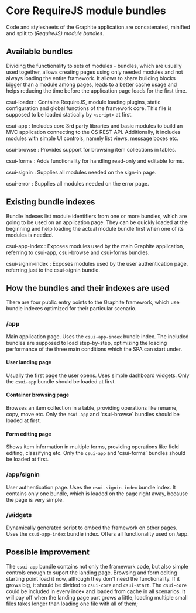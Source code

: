 # Core RequireJS module bundles

Code and stylesheets of the Graphite application are concatenated, minified
and split to *(RequireJS) module bundles*.

## Available bundles

Dividing the functionality to sets of modules - bundles, which are usually
used together, allows creating pages using only needed modules and not
always loading the entire framework.  It allows to share building blocks
bigger than a module among pages, leads to a better cache usage and helps
reducing the time before the application page loads for the first time.

csui-loader
: Contains RequireJS, module loading plugins, static configuration and
  global functions of the framework core.  This file is supposed to be
  loaded statically by `<script>` at first.

csui-app
: Includes core 3rd party libraries and basic modules to build an MVC
  application connecting to the CS REST API.  Additionally, it includes
  modules with simple UI controls, namely list views, message boxes etc.

csui-browse
: Provides support for browsing item collections in tables.

csui-forms
: Adds functionality for handling read-only and editable forms.

csui-signin
: Supplies all modules needed on the sign-in page.

csui-error
: Supplies all modules needed on the error page.

## Existing bundle indexes

Bundle indexes list module identifiers from one or more bundles, which are
going to be used on an application page.  They can be quickly loaded at
the beginning and help loading the actual module bundle first when one of
its modules is needed.

csui-app-index
: Exposes modules used by the main Graphite application, referring to
  csui-app, csui-browse and csui-forms bundles.

csui-signin-index
: Exposes modules used by the user authentication page, referring just to
  the csui-signin bundle.

## How the bundles and their indexes are used

There are four public entry points to the Graphite framework, which use
bundle indexes optimized for their particular scenario.

### /app

Main application page. Uses the `csui-app-index` bundle index.  The included
bundles are supposed to load step-by-step, optimizing the loading performance
of the three main conditions which the SPA can start under.

#### User landing page

Usually the first page the user opens.  Uses simple dashboard widgets.  Only
the `csui-app` bundle should be loaded at first.

#### Container browsing page

Browses an item collection in a table, providing operations like rename,
copy, move etc.  Only the `csui-app` and 'csui-browse` bundles should be
loaded at first.

#### Form editing page

Shows item information in multiple forms, providing operations like field
editing, classifying etc.  Only the `csui-app` and 'csui-forms` bundles
should be loaded at first.

### /app/signin

User authentication page. Uses the `csui-signin-index` bundle index.  It
contains only one bundle, which is loaded on the page right away, because
the page is very simple.

### /widgets

Dynamically generated script to embed the framework on other pages.  Uses
the `csui-app-index` bundle index.  Offers all functionality used on /app.

## Possible improvement

The `csui-app` bundle contains not only the framework code, but also simple
controls enough to suport the landing page.  Browsing and form editing
starting point load it now, although they don't need the functionality.  If
it grows big, it should be divided to `csui-core` and `csui-start`.  The
`csui-core` could be included in every index and loaded from cache in all
scenarios.  It will pay off when the landing page part grows a little;
loading multiple small files takes longer than loading one file with all
of them;
